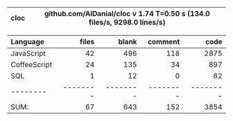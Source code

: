 
cloc|github.com/AlDanial/cloc v 1.74  T=0.50 s (134.0 files/s, 9298.0 lines/s)
--- | ---

Language|files|blank|comment|code
:-------|-------:|-------:|-------:|-------:
JavaScript|42|496|118|2875
CoffeeScript|24|135|34|897
SQL|1|12|0|82
--------|--------|--------|--------|--------
SUM:|67|643|152|3854
